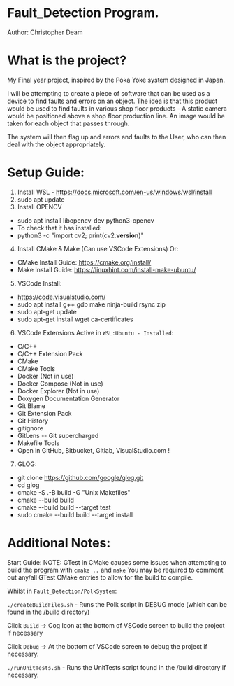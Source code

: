# Fault_Detection Program.
Author: Christopher Deam

# What is the project?
My Final year project, inspired by the Poka Yoke system designed in Japan.

I will be attempting to create a piece of software that can be used as a device to find faults and errors on an object.
The idea is that this product would be used to find faults in various shop floor products - A static camera would be positioned above a shop floor production line. An image would be taken for each object that passes through.

The system will then flag up and errors and faults to the User, who can then deal with the object appropriately.

# Setup Guide:

1) Install WSL - https://docs.microsoft.com/en-us/windows/wsl/install
2) sudo apt update
3) Install OPENCV
- sudo apt install libopencv-dev python3-opencv
- To check that it has installed:
- python3 -c "import cv2; print(cv2.__version__)"
4) Install CMake & Make (Can use VSCode Extensions) Or:
- CMake Install Guide: https://cmake.org/install/
- Make Install Guide: https://linuxhint.com/install-make-ubuntu/
5) VSCode Install:
- https://code.visualstudio.com/
- sudo apt install g++ gdb make ninja-build rsync zip
- sudo apt-get update
- sudo apt-get install wget ca-certificates
6) VSCode Extensions Active in ``WSL:Ubuntu - Installed``:
- C/C++
- C/C++ Extension Pack
- CMake
- CMake Tools
- Docker (Not in use)
- Docker Compose (Not in use)
- Docker Explorer (Not in use)
- Doxygen Documentation Generator
- Git Blame
- Git Extension Pack
- Git History
- gitignore
- GitLens -- Git supercharged
- Makefile Tools
- Open in GitHub, Bitbucket, Gitlab, VisualStudio.com !
7) GLOG:
- git clone https://github.com/google/glog.git
- cd glog
- cmake -S .-B build -G "Unix Makefiles"
- cmake --build build
- cmake --build build --target test
- sudo cmake --build build --target install


# Additional Notes:

Start Guide:
NOTE: GTest in CMake causes some issues when attempting to build the program with ``cmake ..`` and ``make``
You may be required to comment out any/all GTest CMake entries to allow for the build to compile.

Whilst in ``Fault_Detection/PolkSystem``:

``./createBuildFiles.sh`` - Runs the Polk script in DEBUG mode (which can be found in the /build directory)

Click ``Build`` -> Cog Icon at the bottom of VSCode screen to build the project if necessary

Click ``Debug`` -> At the bottom of VSCode screen to debug the project if necessary.

``./runUnitTests.sh`` - Runs the UnitTests script found in the /build directory if necessary.

